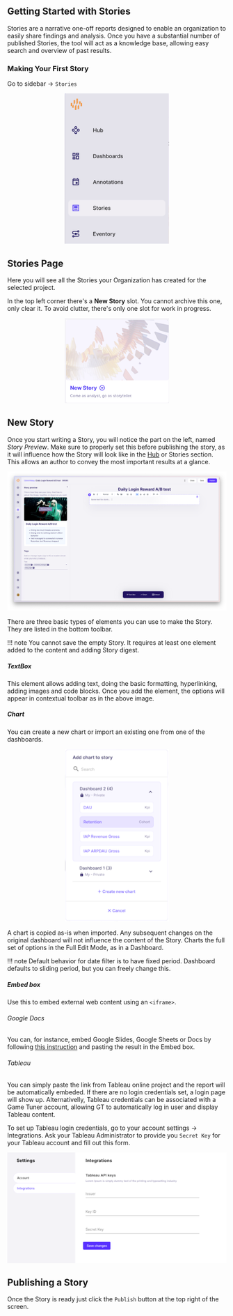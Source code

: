 ## Getting Started with Stories

Stories are a narrative one-off reports designed to enable an organization to easily share findings and analysis. Once you have a substantial number of published Stories, the tool will act as a knowledge base, allowing easy search and overview of past results.

### Making Your First Story

Go to sidebar -> `Stories`

<center><img src="../assets/Stories/sidebar.png" alt="sidebar" width="240px"/></center>

## Stories Page

Here you will see all the Stories your Organization has created for the selected project. 

In the top left corner there's a __New Story__ slot. You cannot archive this one, only clear it. To avoid clutter, there's only one slot for work in progress. 

<center><img src="../assets/Stories/new_story.png" alt="dashboard_options" width="240px"/></center>

## New Story

Once you start writing a Story, you will notice the part on the left, named _Story Preview_. Make sure to properly set this before publishing the story, as it will influence how the Story will look like in the [Hub](./Hub.md) or Stories section. This allows an author to convey the most important results at a glance.

<center><img src="../assets/Stories/story_editor.png" alt="dashboard_options" width="900px"/></center>

There are three basic types of elements you can use to make the Story. They are listed in the bottom toolbar.

!!! note
    You cannot save the empty Story. It requires at least one element added to the content and adding Story digest.

##### TextBox

This element allows adding text, doing the basic formatting, hyperlinking, adding images and code blocks. Once you add the element, the options will appear in contextual toolbar as in the above image.

##### Chart

You can create a new chart or import an existing one from one of the dashboards.

<center><img src="../assets/Stories/chart_selector.png" alt="dashboard_options" width="240px"/></center>

A chart is copied as-is when imported. Any subsequent changes on the original dashboard will not influence the content of the Story. Charts the full set of options in the Full Edit Mode, as in a Dashboard. 

!!! note
    Default behavior for date filter is to have fixed period. Dashboard defaults to sliding period, but you can freely change this.

##### Embed box

Use this to embed external web content using an `<iframe>`.

###### Google Docs

You can, for instance, embed Google Slides, Google Sheets or Docs by following [this instruction](https://support.google.com/docs/answer/183965?hl=en&co=GENIE.Platform%3DDesktop) and pasting the result in the Embed box.

###### Tableau

You can simply paste the link from Tableau online project and the report will be automatically embeded. If there are no login credentials set, a login page will show up. Alternativelly, Tableau credentials can be associated with a Game Tuner account, allowing GT to automatically log in user and display Tableau content.

To set up Tableau login credentials, go to your account settings -> Integrations. Ask your Tableau Administrator to provide you `Secret Key` for your Tableau account and fill out this form.

<center><img src="../assets/Stories/integration_settings.png" alt="dashboard_options" width="600px"/></center>

## Publishing a Story

Once the Story is ready just click the `Publish` button at the top right of the screen.